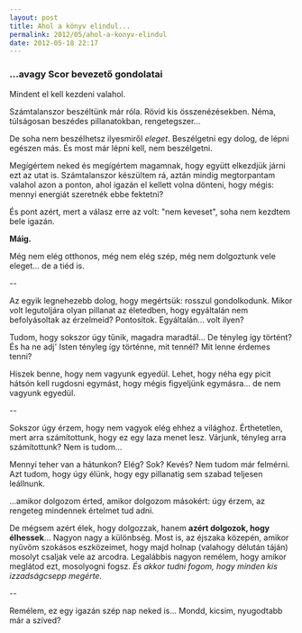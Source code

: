 ```yaml
---
layout: post
title: Ahol a könyv elindul...
permalink: 2012/05/ahol-a-konyv-elindul
date: 2012-05-18 22:17
---
```


### ...avagy Scor bevezető gondolatai

Mindent el kell kezdeni valahol.

Számtalanszor beszéltünk már róla. Rövid kis összenézésekben. Néma, túlságosan
beszédes pillanatokban, rengetegszer...

De soha nem beszélhetsz ilyesmiről *eleget*. Beszélgetni egy dolog, de lépni egészen
más. És most már lépni kell, nem beszélgetni.

Megígértem neked és megígértem magamnak, hogy együtt elkezdjük járni ezt az utat
is. Számtalanszor készültem rá, aztán mindig megtorpantam valahol azon a ponton,
ahol igazán el kellett volna dönteni, hogy mégis: mennyi energiát szeretnék ebbe
fektetni?

És pont azért, mert a válasz erre az volt: "nem keveset", soha nem kezdtem bele
igazán.

**Máig.**

Még nem elég otthonos, még nem elég szép, még nem dolgoztunk vele eleget... de a
tiéd is.

--

Az egyik legnehezebb dolog, hogy megértsük: rosszul gondolkodunk. Mikor volt
legutoljára olyan pillanat az életedben, hogy egyáltalán nem befolyásoltak az
érzelmeid? Pontosítok. Egyáltalán... volt ilyen?

Tudom, hogy sokszor úgy tűnik, magadra maradtál... De tényleg így történt? És ha
ne adj' Isten tényleg így történne, mit tennél? Mit lenne érdemes tenni?

Hiszek benne, hogy nem vagyunk egyedül. Lehet, hogy néha egy picit hátsón kell
rugdosni egymást, hogy mégis figyeljünk egymásra... de nem vagyunk egyedül.

--

Sokszor úgy érzem, hogy nem vagyok elég ehhez a világhoz. Érthetetlen, mert
arra számítottunk, hogy ez egy laza menet lesz. Várjunk, tényleg arra számítottunk?
Nem is tudom...

Mennyi teher van a hátunkon? Elég? Sok? Kevés? Nem tudom már felmérni. Azt tudom,
hogy úgy élünk, hogy egy pillanatig sem szabad teljesen leállnunk.

...amikor dolgozom érted, amikor dolgozom másokért: úgy érzem, az rengeteg mindennek
értelmet tud adni.

De mégsem azért élek, hogy dolgozzak, hanem **azért dolgozok, hogy élhessek**... Nagyon
nagy a különbség. Most is, az éjszaka közepén, amikor nyűvöm szokásos eszközeimet,
hogy majd holnap (valahogy délután táján) mosolyt csaljak vele az arcodra. Legalábbis
nagyon remélem, hogy amikor meglátod ezt, mosolyogni fogsz. *És akkor tudni fogom,
hogy minden kis izzadságcsepp megérte.*

--

Remélem, ez egy igazán szép nap neked is... Mondd, kicsim, nyugodtabb már a szíved?


